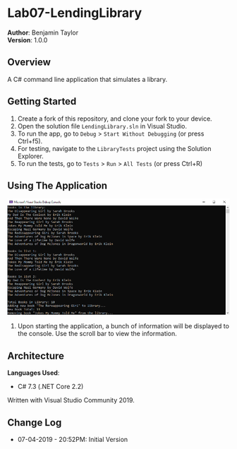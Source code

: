 # Lab07-LendingLibrary
**Author**: Benjamin Taylor  
**Version**: 1.0.0

## Overview
A C# command line application that simulates a library.

## Getting Started
1. Create a fork of this repository, and clone your fork to your device.
2. Open the solution file `LendingLibrary.sln` in Visual Studio.
3. To run the app, go to `Debug` > `Start Without Debugging` (or press Ctrl+f5).
4. For testing, navigate to the `LibraryTests` project using the Solution Explorer.
5. To run the tests, go to `Tests` > `Run` > `All Tests` (or press Ctrl+R)

## Using The Application
![Screenshot](./assets/screenshot.webp)
1. Upon starting the application, a bunch of information will be displayed to the console. Use the scroll bar to view the information.

## Architecture
**Languages Used**:
* C# 7.3 (.NET Core 2.2)

Written with Visual Studio Community 2019.

## Change Log
- 07-04-2019 - 20:52PM: Initial Version